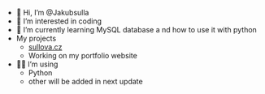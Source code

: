 - 👋 Hi, I’m @Jakubsulla
- 👀 I’m interested in coding
- 🌱 I’m currently learning MySQL database a nd how to use it with python
- My projects
  - [sullova.cz](https://www.sullova.cz)
  - Working on my portfolio website
- 👩‍💻 I’m using
  - Python
  - other will be added in next update

<!---
Jakubsulla/Jakubsulla is a ✨ special ✨ repository because its `README.md` (this file) appears on your GitHub profile.
You can click the Preview link to take a look at your changes.
--->
